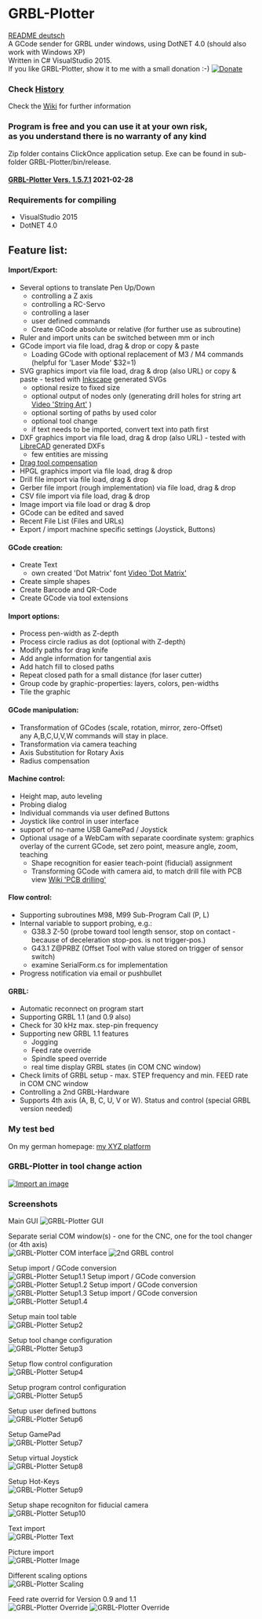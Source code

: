 # GRBL-Plotter
[README deutsch](README_de.md)  
A GCode sender for GRBL under windows, using DotNET 4.0 (should also work with Windows XP)  
Written in C# VisualStudio 2015.  
If you like GRBL-Plotter, show it to me with a small donation :-) [![Donate](https://www.paypalobjects.com/en_US/DE/i/btn/btn_donateCC_LG.gif)](https://www.paypal.com/cgi-bin/webscr?cmd=_s-xclick&hosted_button_id=PVBK8U866QNQ6)   
   
  
### Check [History](https://github.com/svenhb/GRBL-Plotter/blob/master/History.md)  
      
Check the [Wiki](https://github.com/svenhb/GRBL-Plotter/wiki) for further information   

### Program is free and you can use it at your own risk,<br>as you understand there is no warranty of any kind
Zip folder contains ClickOnce application setup. Exe can be found in sub-folder GRBL-Plotter/bin/release.
#### [GRBL-Plotter Vers. 1.5.7.1](https://github.com/svenhb/GRBL-Plotter/releases/latest)  2021-02-28     

### Requirements for compiling
* VisualStudio 2015 
* DotNET 4.0
 
## Feature list:
#### Import/Export:  
* Several options to translate Pen Up/Down
  - controlling a Z axis
  - controlling a RC-Servo
  - controlling a laser
  - user defined commands
  - Create GCode absolute or relative (for further use as subroutine)  
* Ruler and import units can be switched between mm or inch
* GCode import via file load, drag & drop or copy & paste
  - Loading GCode with optional replacement of M3 / M4 commands (helpful for 'Laser Mode' $32=1) 
* SVG graphics import via file load, drag & drop (also URL) or copy & paste - tested with [Inkscape](https://inkscape.org/de/) generated SVGs 
  - optional resize to fixed size
  - optional output of nodes only (generating drill holes for string art [Video 'String Art'](https://youtu.be/ymWi15rvTvM)  )
  - optional sorting of paths by used color
  - optional tool change
  - if text needs to be imported, convert text into path first
* DXF graphics import via file load, drag & drop (also URL) - tested with [LibreCAD](http://librecad.org/cms/home.html) generated DXFs 
  - few entities are missing
* [Drag tool compensation](https://github.com/svenhb/GRBL-Plotter/wiki/Drag-tool-compensation)
* HPGL graphics import via file load, drag & drop  
* Drill file import via file load, drag & drop 
* Gerber file import (rough implementation) via file load, drag & drop 
* CSV file import via file load, drag & drop
* Image import via file load or drag & drop
* GCode can be edited and saved
* Recent File List (Files and URLs)
* Export / import machine specific settings (Joystick, Buttons)
  
#### GCode creation:
* Create Text
  - own created 'Dot Matrix' font [Video 'Dot Matrix'](https://youtu.be/ip_qCQwoufw) 
* Create simple shapes 
* Create Barcode and QR-Code 
* Create GCode via tool extensions 
    
#### Import options: 
* Process pen-width as Z-depth 
* Process circle radius as dot (optional with Z-depth) 
* Modify paths for drag knife
* Add angle information for tangential axis 
* Add hatch fill to closed paths 
* Repeat closed path for a small distance (for laser cutter)
* Group code by graphic-properties: layers, colors, pen-widths  
* Tile the graphic 
 
#### GCode manipulation:  
* Transformation of GCodes (scale, rotation, mirror, zero-Offset)  
any A,B,C,U,V,W commands will stay in place.
* Transformation via camera teaching
* Axis Substitution for Rotary Axis
* Radius compensation 

  
#### Machine control:  
* Height map, auto leveling 
* Probing dialog 
* Individual commands via user defined Buttons  
* Joystick like control in user interface  
* support of no-name USB GamePad / Joystick   
* Optional usage of a WebCam with separate coordinate system: graphics overlay of the current GCode, set zero point, measure angle, zoom, teaching  
  - Shape recognition for easier teach-point (fiducial) assignment  
  - Transforming GCode with camera aid, to match drill file with PCB view [Wiki 'PCB drilling'](https://github.com/svenhb/GRBL-Plotter/wiki/PCB-drilling)   
  
#### Flow control:
* Supporting subroutines M98, M99 Sub-Program Call (P, L)
* Internal variable to support probing, e.g.:
  - G38.3 Z-50		(probe toward tool length sensor, stop on contact - because of deceleration stop-pos. is not trigger-pos.)
  - G43.1 Z@PRBZ	(Offset Tool with value stored on trigger of sensor switch)
  - examine SerialForm.cs for implementation  
* Progress notification via email or pushbullet 
  
#### GRBL:  
* Automatic reconnect on program start  
* Supporting GRBL 1.1 (and 0.9 also)
* Check for 30 kHz max. step-pin frequency 
* Supporting new GRBL 1.1 features
  - Jogging
  - Feed rate override
  - Spindle speed override
  - real time display GRBL states (in COM CNC window)
* Check limits of GRBL setup - max. STEP frequency and min. FEED rate in COM CNC window  
* Controlling a 2nd GRBL-Hardware
* Supports 4th axis (A, B, C, U, V or W). Status and control (special GRBL version needed)

 
### My test bed
On my german homepage:
[my XYZ platform](http://svenhb.bplaced.net/?CNC___Plotter) 

### GRBL-Plotter in tool change action
[![Import an image](https://i9.ytimg.com/vi/GGtdwYdZWi8/mq2.jpg?sqp=COypi98F&rs=AOn4CLAbkofKlCN1cepOQkGvpG6YlnRwrQ)](https://youtu.be/GGtdwYdZWi8) 

### Screenshots
Main GUI
![GRBL-Plotter GUI](doc/GRBLPlotter_GUI.png?raw=true "Main GUI") 

Separate serial COM window(s) - one for the CNC, one for the tool changer (or 4th axis)  
![GRBL-Plotter COM interface](doc/GRBLPlotter_COM2.png?raw=true "Serial connection") ![2nd GRBL control](doc/GRBLPlotter_Control_COM2.png?raw=true "Serial connection")

Setup import / GCode conversion  
![GRBL-Plotter Setup1.1](doc/screenshots/en_1325_setup_1_1.png?raw=true "Setup1.1") 
Setup import / GCode conversion  
![GRBL-Plotter Setup1.2](doc/screenshots/en_1325_setup_1_2.png?raw=true "Setup1.2") 
Setup import / GCode conversion  
![GRBL-Plotter Setup1.3](doc/screenshots/en_1325_setup_1_3.png?raw=true "Setup1.3") 
Setup import / GCode conversion  
![GRBL-Plotter Setup1.4](doc/screenshots/en_1325_setup_1_4.png?raw=true "Setup1.4") 
   
Setup main tool table  
![GRBL-Plotter Setup2](doc/screenshots/en_1325_setup_2.png?raw=true "Setup2")  
   
Setup tool change configuration  
![GRBL-Plotter Setup3](doc/screenshots/en_1325_setup_3.png?raw=true "Setup3")  
 
Setup flow control configuration  
![GRBL-Plotter Setup4](doc/screenshots/en_1325_setup_4.png?raw=true "Setup4")  
  
Setup program control configuration  
![GRBL-Plotter Setup5](doc/screenshots/en_1325_setup_5.png?raw=true "Setup5")  

Setup user defined buttons  
![GRBL-Plotter Setup6](doc/screenshots/en_1325_setup_6.png?raw=true "Setup6")  
  
Setup GamePad  
![GRBL-Plotter Setup7](doc/screenshots/en_1325_setup_7.png?raw=true "Setup7")  
  
Setup virtual Joystick  
![GRBL-Plotter Setup8](doc/screenshots/en_1325_setup_8.png?raw=true "Setup8")  
  
Setup Hot-Keys     
![GRBL-Plotter Setup9](doc/screenshots/en_1325_setup_9.png?raw=true "Setup9")  
  
Setup shape recogniton for fiducial camera     
![GRBL-Plotter Setup10](doc/screenshots/en_1325_setup_10.png?raw=true "Setup10")  
    
Text import  
![GRBL-Plotter Text](doc/GRBLPlotter_Text.png?raw=true "Text conversion")  
  
Picture import  
![GRBL-Plotter Image](doc/ImageImport/ImageImport1.png?raw=true "Image import")  
  
Different scaling options  
![GRBL-Plotter Scaling](doc/GRBLPlotter_scaling.png?raw=true "GCode scaling")  

Feed rate overrid for Version 0.9 and 1.1  
![GRBL-Plotter Override](doc/GRBLPlotter_override.png?raw=true "GCode override") ![GRBL-Plotter Override](doc/GRBLPlotter_override2.png?raw=true "GCode override")
